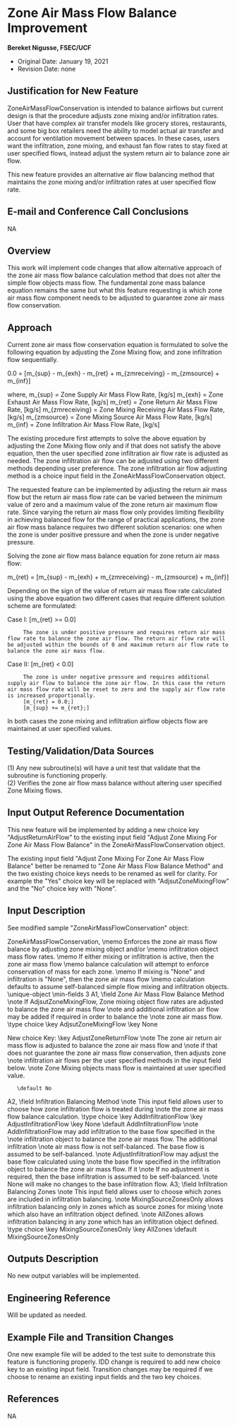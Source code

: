 Zone Air Mass Flow Balance Improvement
=====================================

**Bereket Nigusse, FSEC/UCF**

 - Original Date: January 19, 2021
 - Revision Date: none
 

## Justification for New Feature ##

ZoneAirMassFlowConservation is intended to balance airflows but current design is that the procedure adjusts zone mixing and/or infiltration rates. User that have complex air transfer models like grocery stores, restaurants, and some big box retailers need the ability to model actual air transfer and account for ventilation movement between spaces. In these cases, users want the infiltration, zone mixing, and exhaust fan flow rates to stay fixed at user specified flows, instead adjust the system return air to balance zone air flow. 

This new feature provides an alternative air flow balancing method that maintains the zone mixing and/or infiltration rates at user specified flow rate.

## E-mail and  Conference Call Conclusions ##

NA

## Overview ##

This work will implement code changes that allow alternative approach of the zone air mass flow balance calculation method that does not alter the simple flow objects mass flow. 
The fundamental zone mass balance equation remains the same but what this feature requesting is which zone air mass flow component needs to be adjusted to guarantee zone air mass flow conservation.

## Approach ##

Current zone air mass flow conservation equation is formulated to solve the following equation by adjusting the Zone Mixing flow, and zone infiltration flow sequentially.

 0.0 = [m_{sup} - m_{exh} - m_{ret} + m_{zmreceiving} - m_{zmsource} + m_{inf}]
	
where,
m_{sup} = Zone Supply Air Mass Flow Rate, [kg/s]
m_{exh} = Zone Exhaust Air Mass Flow Rate, [kg/s]
m_{ret} = Zone Return Air Mass Flow Rate, [kg/s]
m_{zmreceiving} = Zone Mixing Receiving Air Mass Flow Rate, [kg/s]
m_{zmsource} = Zone Mixing Source Air Mass Flow Rate, [kg/s]
m_{inf} = Zone Infiltration Air Mass Flow Rate, [kg/s]

The existing procedure first attempts to solve the above equation by adjusting the Zone Mixing flow only and if that does not satisfy the above equation, then the user specified zone infiltration air flow rate is adjusted as needed.  The zone infiltration air flow can be adjusted using two different methods depending user preference. The zone infiltration air flow adjusting method is a choice input field in the ZoneAirMassFlowConservation object.

The requested feature can be implemented by adjusting the return air mass flow but the return air mass flow rate can be varied between the minimum value of zero and a maximum value of the zone return air maximum flow rate. Since varying the return air mass flow only provides limiting flexibility in achieving balanced flow for the range of practical applications, the zone air flow mass balance requires two different solution scenarios: one when the zone is under positive pressure and when the zone is under negative pressure.

Solving the zone air flow mass balance equation for zone return air mass flow:

m_{ret} = [m_{sup} - m_{exh} + m_{zmreceiving} - m_{zmsource} + m_{inf}]
 
Depending on the sign of the value of return air mass flow rate calculated using the above equation two different cases that require different solution scheme are formulated:

Case I:  [m_{ret} >= 0.0]

         The zone is under positive pressure and requires return air mass flow rate to balance the zone air flow. The return air flow rate will be adjusted within the bounds of 0 and maximum return air flow rate to balance the zone air mass flow.

Case II: [m_{ret} < 0.0]
            
         The zone is under negative pressure and requires additional supply air flow to balance the zone air flow. In this case the return air mass flow rate will be reset to zero and the supply air flow rate is increased proportionally.
		 [m_{ret} = 0.0;]
		 [m_{sup} += m_{ret};]
		 

In both cases the zone mixing and infiltration airflow objects flow are maintained at user specified values. 


## Testing/Validation/Data Sources ##

(1) Any new subroutine(s) will have a unit test that validate that the subroutine is functioning properly.  
(2) Verifies the zone air flow mass balance without altering user specified Zone Mixing flows.

## Input Output Reference Documentation ##

This new feature will be implemented by adding a new choice key "AdjustReturnAirFlow” to the existing input field "Adjust Zone Mixing For Zone Air Mass Flow Balance" in the ZoneAirMassFlowConservation object. 

The existing input field "Adjust Zone Mixing For Zone Air Mass Flow Balance" better be renamed to "Zone Air Mass Flow Balance Method" and the two existing choice keys needs to be renamed as well for clarity. For example the "Yes" choice key will be replaced with "AdjsutZoneMixingFlow" and the "No" choice key with "None".

## Input Description ##

See modified sample "ZoneAirMassFlowConservation" object:


ZoneAirMassFlowConservation,
       \memo Enforces the zone air mass flow balance by adjusting zone mixing object and/or
       \memo infiltration object mass flow rates.
       \memo If either mixing or infiltration is active, then the zone air mass flow
       \memo balance calculation will attempt to enforce conservation of mass for each zone.
       \memo If mixing is "None" and infiltration is "None", then the zone air mass flow
       \memo calculation defaults to assume self-balanced simple flow mixing and infiltration objects.
       \unique-object
       \min-fields 3
  A1,  \field Zone Air Mass Flow Balance Method
       \note If AdjsutZoneMixingFlow, Zone mixing object flow rates are adjusted to balance the zone air mass flow
       \note and additional infiltration air flow may be added if required in order to balance the
       \note zone air mass flow.
       \type choice
       \key AdjsutZoneMixingFlow
       \key None

New choice Key:
       \key AdjustZoneReturnFlow
	   \note The zone air return air mass flow is adjusted to balance the zone air mass flow and 
	   \note if that does not guarantee the zone air mass flow conservation, then adjusts zone  
	   \note infiltration air flows per the user specified methods in the input field below.
	   \note Zone Mixing objects mass flow is maintained at user specified value.
	   
       \default No
  A2,  \field Infiltration Balancing Method
       \note This input field allows user to choose how zone infiltration flow is treated during
       \note the zone air mass flow balance calculation.
       \type choice
       \key AddInfiltrationFlow
       \key AdjustInfiltrationFlow
       \key None
       \default AddInfiltrationFlow
       \note AddInfiltrationFlow may add infiltration to the base flow specified in the
       \note infiltration object to balance the zone air mass flow. The additional infiltration
       \note air mass flow is not self-balanced. The base flow is assumed to be self-balanced.
       \note AdjustInfiltrationFlow may adjust the base flow calculated using
       \note the base flow specified in the infiltration object to balance the zone air mass flow. If it
       \note If no adjustment is required, then the base infiltration is assumed to be self-balanced.
       \note None will make no changes to the base infiltration flow.
  A3;  \field Infiltration Balancing Zones
       \note This input field allows user to choose which zones are included in infiltration balancing.
       \note MixingSourceZonesOnly allows infiltration balancing only in zones which as source zones for mixing
       \note which also have an infiltration object defined.
       \note AllZones allows infiltration balancing in any zone which has an infiltration object defined.
       \type choice
       \key MixingSourceZonesOnly
       \key AllZones
       \default MixingSourceZonesOnly

## Outputs Description ##

No new output variables will be implemented.

## Engineering Reference ##

Will be updated as needed. 

## Example File and Transition Changes ##

One new example file will be added to the test suite to demonstrate this feature is functioning properly. IDD change is required to add new choice key to an existing input field. Transition changes may be required if we choose to rename an existing input fields and the two key choices. 

## References ##

NA
